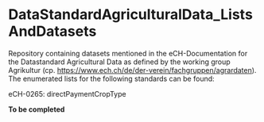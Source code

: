 # DataStandardAgriculturalData_ListsAndDatasets
Repository containing datasets mentioned in the eCH-Documentation for the Datastandard Agricultural Data as defined by the working group Agrikultur (cp. https://www.ech.ch/de/der-verein/fachgruppen/agrardaten).
The enumerated lists for the following standards can be found: 
  
  eCH-0265: directPaymentCropType

**To be completed**
